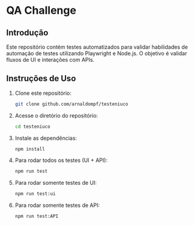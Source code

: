 # QA Challenge

## Introdução

Este repositório contém testes automatizados para validar habilidades de automação de testes utilizando Playwright e Node.js. O objetivo é validar fluxos de UI e interações com APIs.

## Instruções de Uso

1. Clone este repositório:

   ```bash
   git clone github.com/arnaldompf/testeniuco

2. Acesse o diretório do repositório:

   ```bash 
   cd testeniuco

3. Instale as dependências:

   ```bash
   npm install

4. Para rodar todos os testes (UI + API):

   ```bash
   npm run test

5. Para rodar somente testes de UI:

   ```bash
   npm run test:ui

5. Para rodar somente testes de API:

   ```bash
   npm run test:API
